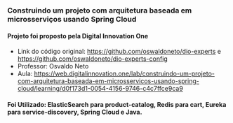 ### Construindo um projeto com arquitetura baseada em microsserviços usando Spring Cloud

#### Projeto foi proposto pela Digital Innovation One

- Link do código original: https://github.com/oswaldoneto/dio-experts e https://github.com/oswaldoneto/dio-experts-config
- Professor: Osvaldo Neto
- Aula: https://web.digitalinnovation.one/lab/construindo-um-projeto-com-arquitetura-baseada-em-microsservicos-usando-spring-cloud/learning/d0f173d1-0054-4156-9746-c4c7ffce9ca9

#### Foi Utilizado: ElasticSearch para product-catalog, Redis para cart, Eureka para service-discovery, Spring Cloud e Java.
